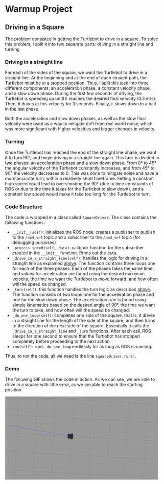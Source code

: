 # Warmup Project

## Driving in a Square

The problem consisted in getting the Turtlebot to drive in a square. To solve
this problem, I split it into two separate parts: driving in a straight line and
turning.

### Driving in a straight line

For each of the sides of the square, we want the Turtlebot to drive in a 
straight line. At the beginning and at the end of each straight path, the
Turtlebot must be at a stopped position. Thus, I split this task into three
different components: an acceleration phase, a constant velocity phase, and
a slow down phase. 
During the first few seconds of driving, the Turtlebot is
speeding up until it reaches the desired final velocity (0.3 m/s). Then, it
drives at this velocity for 3 seconds. Finally, it slows down to a halt in the
last phase. 

Both the acceleration and slow down phases, as well as the slow final velocity
were used as a way to mitigate drift from real world noise, which was more 
significant with higher velocities and bigger changes in velocity.

### Turning

Once the Turtlebot has reached the end of the straight line phase, we want it to
turn 90°, and begin driving in a straight line again. This task is 
divided in two phases: an acceleration phase and a slow down phase. From 0° to 
45° the angular velocity of the Turtlebot constantly increases, and from 45° to
90° the velocity decreases to 0. This was done to mitigate noise and have a more 
accurate turn, within a relatively short timeframe. Setting a constant high 
speed could lead to overshooting the 90° (due to time constraints of ROS
or due to the time it takes for the Turtlebot to slow down), and a constant low 
speed would make it take too long for the Turtlebot to turn. 


### Code Structure

The code is wrapped in a class called `SquareDriver`. The class contains the 
following functions:

- `__init__(self)`: initializes the ROS node, creates a publisher to publish to
the `/cmd_vel` topic and a subscriber to the `/cmd_vel` topic (for debugging 
purposes)
- `_process_speed(self, data)`: callback function for the subscriber created in
the `__init__` function. Prints out the `data`.
- `_drive_in_a_straight_line(self)`: handles the logic for driving in a straight 
line as explained [above](###driving-in-a-straight-line). The function contains
three loops one for each of the three phases. Each of the phases takes the same 
time, and values for acceleration are found using the desired maximum velocity,
the time we want the Turtlebot to move forward, and how often will the speed be
changed.
- `_turn(self)`: this function handles the turn logic as described
[above](###turning). The function consists of two loops one for the acceleration
phase and one for the slow down phase. The acceleration rate is found using 
simple kinematics based on the desired angle of 90°, the time we want the turn 
to take, and how often will the speed be changed.
- `_do_one_loop(self)`: completes one side of the square, that is, it drives in
a straight line for the length of the side of the square, and then turns to the
direction of the next side of the square. Essentially it calls the 
`_drive_in_a_straight_line` and `_turn` functions. After each call, ROS sleeps 
for one second to ensure that the Turtlebot has stopped completely before 
proceeding to the next action.
- `run(self)`: runs `_do_one_loop` endlessly for as long as ROS is running.

Thus, to run the code, all we need is the line `SquareDriver.run()`.

### Demo

The following GIF shows the code in action. As we can see, we are able to drive
in a square with little error, as we are able to reach the starting position.

![Demo of Turtlebot driving in a square](assets/drive_in_a_square.gif)
